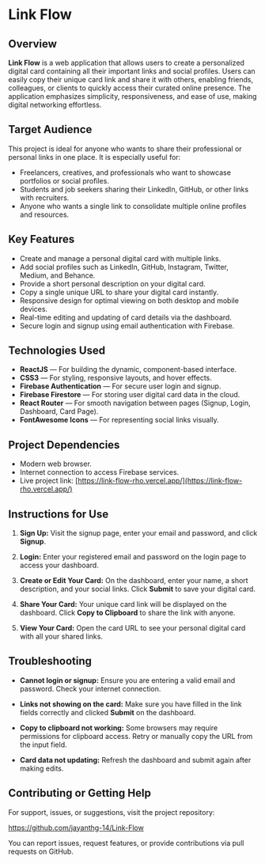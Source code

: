 # Link Flow

## Overview

**Link Flow** is a web application that allows users to create a personalized digital card containing all their important links and social profiles. Users can easily copy their unique card link and share it with others, enabling friends, colleagues, or clients to quickly access their curated online presence. The application emphasizes simplicity, responsiveness, and ease of use, making digital networking effortless.

## Target Audience

This project is ideal for anyone who wants to share their professional or personal links in one place. It is especially useful for:

- Freelancers, creatives, and professionals who want to showcase portfolios or social profiles.
- Students and job seekers sharing their LinkedIn, GitHub, or other links with recruiters.
- Anyone who wants a single link to consolidate multiple online profiles and resources.

## Key Features

- Create and manage a personal digital card with multiple links.
- Add social profiles such as LinkedIn, GitHub, Instagram, Twitter, Medium, and Behance.
- Provide a short personal description on your digital card.
- Copy a single unique URL to share your digital card instantly.
- Responsive design for optimal viewing on both desktop and mobile devices.
- Real-time editing and updating of card details via the dashboard.
- Secure login and signup using email authentication with Firebase.

## Technologies Used

- **ReactJS** — For building the dynamic, component-based interface.
- **CSS3** — For styling, responsive layouts, and hover effects.
- **Firebase Authentication** — For secure user login and signup.
- **Firebase Firestore** — For storing user digital card data in the cloud.
- **React Router** — For smooth navigation between pages (Signup, Login, Dashboard, Card Page).
- **FontAwesome Icons** — For representing social links visually.

## Project Dependencies

- Modern web browser.
- Internet connection to access Firebase services.
- Live project link: [https://link-flow-rho.vercel.app/](https://link-flow-rho.vercel.app/)

## Instructions for Use

1. **Sign Up:**
   Visit the signup page, enter your email and password, and click **Signup**.

2. **Login:**
   Enter your registered email and password on the login page to access your dashboard.

3. **Create or Edit Your Card:**
   On the dashboard, enter your name, a short description, and your social links. Click **Submit** to save your digital card.

4. **Share Your Card:**
   Your unique card link will be displayed on the dashboard. Click **Copy to Clipboard** to share the link with anyone.

5. **View Your Card:**
   Open the card URL to see your personal digital card with all your shared links.

## Troubleshooting

- **Cannot login or signup:**
  Ensure you are entering a valid email and password. Check your internet connection.

- **Links not showing on the card:**
  Make sure you have filled in the link fields correctly and clicked **Submit** on the dashboard.

- **Copy to clipboard not working:**
  Some browsers may require permissions for clipboard access. Retry or manually copy the URL from the input field.

- **Card data not updating:**
  Refresh the dashboard and submit again after making edits.

## Contributing or Getting Help

For support, issues, or suggestions, visit the project repository:

https://github.com/jayanthg-14/Link-Flow

You can report issues, request features, or provide contributions via pull requests on GitHub.
